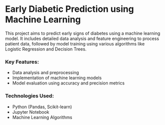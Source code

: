 # Early Diabetic Prediction using Machine Learning
<p>
  This project aims to predict early signs of diabetes using a machine learning model. 
  It includes detailed data analysis and feature engineering to process patient data, 
  followed by model training using various algorithms like Logistic Regression and Decision Trees.
</p>
<h3>Key Features:</h3>
<ul>
  <li>Data analysis and preprocessing</li>
  <li>Implementation of machine learning models</li>
  <li>Model evaluation using accuracy and precision metrics</li>
</ul>
<h3>Technologies Used:</h3>
<ul>
  <li>Python (Pandas, Scikit-learn)</li>
  <li>Jupyter Notebook</li>
  <li>Machine Learning Algorithms</li>
</ul>
